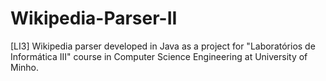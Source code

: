 # Wikipedia-Parser-II
 [LI3] Wikipedia parser developed in Java as a project for "Laboratórios de Informática III" course in Computer Science Engineering at University of Minho.
